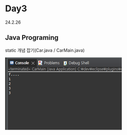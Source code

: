 # Day3
24.2.26

## Java Programing

static 개념 잡기(Car.java / CarMain.java)

![이미지](./img/static.PNG)
